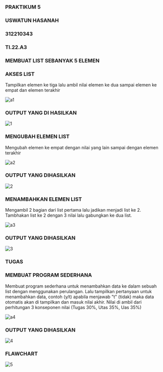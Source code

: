 ### PRAKTIKUM 5
### USWATUN HASANAH
### 312210343
### TI.22.A3

### MEMBUAT LIST SEBANYAK 5 ELEMEN 
### AKSES LIST

Tampilkan elemen ke tiga lalu ambil nilai elemen ke dua sampai elemen ke empat dan elemen terakhir

![a1](https://user-images.githubusercontent.com/115516474/203049382-b0705098-3853-464c-bacb-0929976abe24.png)

### OUTPUT YANG DI HASILKAN 

![1](https://user-images.githubusercontent.com/115516474/203050451-ecdc92b6-f2e9-4de9-b624-f83390047348.png)

### MENGUBAH ELEMEN LIST

Mengubah elemen ke empat dengan nilai yang lain sampai dengan elemen terakhir

![a2](https://user-images.githubusercontent.com/115516474/203050805-30a5eb61-5009-4b6a-9c20-4f7dedbf7e6b.png)

### OUTPUT YANG DIHASILKAN

![2](https://user-images.githubusercontent.com/115516474/203051247-1cd335e2-3282-41f0-bf4c-e967d9a37a7a.png)

### MENAMBAHKAN ELEMEN LIST

Mengambil 2 bagian dari list pertama lalu jadikan menjadi list ke 2. Tambhakan list ke 2 dengan 3 nilai lalu gabungkan ke dua list.

![a3](https://user-images.githubusercontent.com/115516474/203051877-283e1e94-a8ac-4f31-b0d6-91f40a971caf.png)
 
 ### OUTPUT YANG DIHASILKAN
 
 ![3](https://user-images.githubusercontent.com/115516474/203052211-fd0ffef8-df45-430c-99cd-8112f380a3fd.png)

### TUGAS
### MEMBUAT PROGRAM SEDERHANA
Membuat program sederhana untuk menambahkan data ke dalam sebuah list dengan menggunakan perulangan. Lalu tampilkan pertanyaan untuk menambahkan data, 
contoh (y/t) apabila menjawab "t" (tidak) maka data otomatis akan di tampilkan dan masuk nilai akhir. Nilai di ambil dari perhitungan 3 konseponen
nilai (Tugas 30%, Utas 35%, Uas 35%) 

![a4](https://user-images.githubusercontent.com/115516474/203054554-a6d6bfda-d626-4078-bae5-a2f8ced648ca.png)

### OUTPUT YANG DIHASILKAN

![4](https://user-images.githubusercontent.com/115516474/203054756-f46725b4-890d-4d3d-8233-4d8db20725ea.png)

### FLAWCHART

![5](https://user-images.githubusercontent.com/115516474/203054980-1e95aa27-4ed9-4276-879b-a19ef0d3e59d.png)





